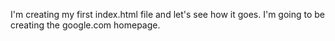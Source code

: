 I'm creating my first index.html file and let's see how it goes.
I'm going to be creating the google.com homepage.